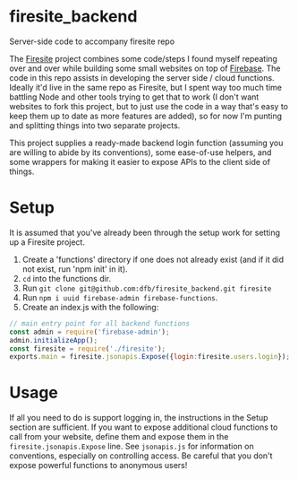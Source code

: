 # firesite_backend
Server-side code to accompany firesite repo

The [Firesite](https://github.com/dfb/firesite) project combines some code/steps I found myself repeating over and over while building some small websites on top of [Firebase](https://firebase.google.com/). The code in this repo assists in developing the server side / cloud functions. Ideally it'd live in the same repo as Firesite, but I spent way too much time battling Node and other tools trying to get that to work (I don't want websites to fork this project, but to just use the code in a way that's easy to keep them up to date as more features are added), so for now I'm punting and splitting things into two separate projects.

This project supplies a ready-made backend login function (assuming you are willing to abide by its conventions), some ease-of-use helpers, and some wrappers for making it easier to expose APIs to the client side of things.

# Setup
It is assumed that you've already been through the setup work for setting up a Firesite project.

1. Create a 'functions' directory if one does not already exist (and if it did not exist, run 'npm init' in it).
1. `cd` into the functions dir.
1. Run `git clone git@github.com:dfb/firesite_backend.git firesite`
1. Run `npm i uuid firebase-admin firebase-functions`.
1. Create an index.js with the following:

```js
// main entry point for all backend functions
const admin = require('firebase-admin');
admin.initializeApp();
const firesite = require('./firesite');
exports.main = firesite.jsonapis.Expose({login:firesite.users.login});
```

# Usage
If all you need to do is support logging in, the instructions in the Setup section are sufficient. If you want to expose additional cloud functions to call from your website, define them and expose them in the `firesite.jsonapis.Expose` line. See `jsonapis.js` for information on conventions, especially on controlling access. Be careful that you don't expose powerful functions to anonymous users!
